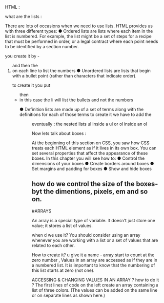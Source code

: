 HTML :

what are the lists : 


There are lots of occasions when we 
need to use lists. HTML provides us with 
three different types:
● Ordered lists are lists where each item in the list is 
numbered. For example, the list might be a set of steps for 
a recipe that must be performed in order, or a legal contract 
where each point needs to be identified by a section 
number.

you create it by - <ol> and then the <li> on each line to list the numbers 
● Unordered lists are lists that begin with a bullet point 
(rather than characters that indicate order). 

to create it you put <ul> then <li> in this case the li will list the bullets and not the numbers 


● Definition lists are made up of a set of terms along with the 
definitions for each of those terms
to create it we have to add the <dl > <dt> <dd> 

eventually : the nested lists ul inside a ul or ol inside an ol 


Now lets talk about boxes :

At the beginning of this section on CSS, 
you saw how CSS treats each HTML 
element as if it lives in its own box.
You can set several properties that affect the appearance of 
these boxes. In this chapter you will see how to:
● Control the dimensions of your boxes
● Create borders around boxes
● Set margins and padding for boxes
● Show and hide boxes


how do we control the size of the boxes- byt the dimentions, pixels, em and so on.
--------------------------------------------------------------------------------------------------

#ARRAYS 

An array is a special type of variable. It doesn't 
just store one value; it stores a list of values. 

when d we use it?
You should consider using an 
array whenever you are working 
with a list or a set of values that 
are related to each other. 

How to create it? 
u give it a name - array start to count at the zero number , Values in an array are accessed as if they are in 
a numbered list. It is important to know that the 
numbering of this list starts at zero (not one). 

ACCESSING & CHANGING 
VALUES IN AN ARRAY ? how to do it ?
The first lines of code on the left 
create an array containing a list 
of three colors. (The values can 
be added on the same line or on 
separate lines as shown here.) 

